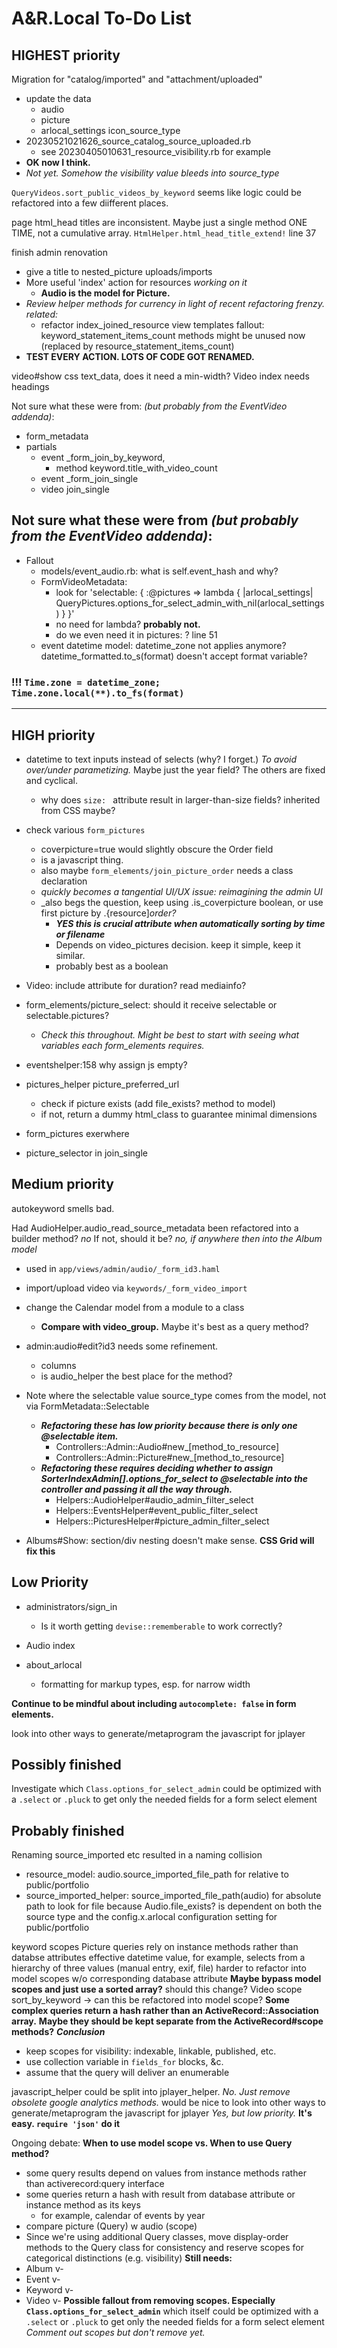# A&R.Local To-Do List



## HIGHEST priority

Migration for "catalog/imported" and "attachment/uploaded"
  - update the data
    - audio
    - picture
    - arlocal_settings icon_source_type
  - 20230521021626_source_catalog_source_uploaded.rb
    - see 20230405010631_resource_visibility.rb for example
  - **OK now I think.**
  - *Not yet. Somehow the visibility value bleeds into source_type*

`QueryVideos.sort_public_videos_by_keyword` seems like logic could be refactored into a few diifferent places.

page html_head titles are inconsistent. Maybe just a single method ONE TIME, not a cumulative array.
`HtmlHelper.html_head_title_extend!` line 37

finish admin renovation
  - give a title to nested_picture uploads/imports
  - More useful 'index' action for resources *working on it*
    - **Audio is the model for Picture.**
  - *Review helper methods for currency in light of recent refactoring frenzy.*
    *related:*
      - refactor index_joined_resource view templates
        fallout: keyword_statement_items_count methods might be unused now
        (replaced by resource_statement_items_count)
  - **TEST EVERY ACTION. LOTS OF CODE GOT RENAMED.**

video#show css
  text_data, does it need a min-width?
Video index needs headings

Not sure what these were from: _(but probably from the EventVideo addenda)_:
  + form_metadata
  + partials
    + event _form_join_by_keyword,
      + method keyword.title_with_video_count
    + event _form_join_single
    + video join_single


Not sure what these were from _(but probably from the EventVideo addenda)_:
---
  - Fallout
    - models/event_audio.rb: what is self.event_hash and why?
    - FormVideoMetadata:
      - look for 'selectable: { :@pictures => lambda { |arlocal_settings| QueryPictures.options_for_select_admin_with_nil(arlocal_settings) } }'
      - no need for lambda? **probably not.**
      - do we even need it in pictures: ?  line 51
    - event datetime
      model: datetime_zone not applies anymore?
             datetime_formatted.to_s(format) doesn't accept format variable?
###     !!! `Time.zone = datetime_zone; Time.zone.local(**).to_fs(format)`
---



## HIGH priority

- datetime to text inputs instead of selects (why? I forget.) _To avoid over/under parametizing._ Maybe just the year field? The others are fixed and cyclical.
  - why does `size: ` attribute result in larger-than-size fields? inherited from CSS maybe?


- check various `form_pictures`
  - coverpicture=true would slightly obscure the Order field
  - is a javascript thing.
  - also maybe `form_elements/join_picture_order` needs a class declaration
  - _quickly becomes a tangential UI/UX issue: reimagining the admin UI_
  - _also begs the question, keep using .is_coverpicture boolean, or use first picture by .{resource]_order?_
    - ***YES this is crucial attribute when automatically sorting by time or filename***
    - Depends on video_pictures decision. keep it simple, keep it similar.
    - probably best as a boolean

- Video: include attribute for duration? read mediainfo?

- form_elements/picture_select: should it receive selectable or selectable.pictures?
  - _Check this throughout. Might be best to start with seeing what variables each form_elements requires._

- eventshelper:158 why assign js empty?

- pictures_helper picture_preferred_url
  - check if picture exists (add file_exists? method to model)
  - if not, return a dummy html_class to guarantee minimal dimensions
- form_pictures exerwhere
- picture_selector in join_single



## Medium priority

autokeyword smells bad.

Had AudioHelper.audio_read_source_metadata been refactored into a builder method? *no* If not, should it be? *no, if anywhere then into the Album model*
  - used in `app/views/admin/audio/_form_id3.haml`

- import/upload video via `keywords/_form_video_import`

- change the Calendar model from a module to a class
  - **Compare with video_group.** Maybe it's best as a query method?

- admin:audio#edit?id3 needs some refinement.
  - columns
  - is audio_helper the best place for the method?

+ Note where the selectable value source_type comes from the model, not via FormMetadata::Selectable
  - ***Refactoring these has low priority because there is only one @selectable item.***
    - Controllers::Admin::Audio#new_[method_to_resource]
    - Controllers::Admin::Picture#new_[method_to_resource]
  - ***Refactoring these requires deciding whether to assign SorterIndexAdmin[].options_for_select to @selectable into the controller and passing it all the way through.***
    - Helpers::AudioHelper#audio_admin_filter_select
    - Helpers::EventsHelper#event_public_filter_select
    - Helpers::PicturesHelper#picture_admin_filter_select

+ Albums#Show: section/div nesting doesn't make sense. **CSS Grid will fix this**



## Low Priority

- administrators/sign_in
  - Is it worth getting `devise::rememberable` to work correctly?

- Audio index

- about_arlocal
  - formatting for markup types, esp. for narrow width

**Continue to be mindful about including `autocomplete: false` in form elements.**

look into other ways to generate/metaprogram the javascript for jplayer



## Possibly finished

Investigate which `Class.options_for_select_admin` could be optimized with a `.select` or `.pluck` to get only the needed fields for a form select element



## Probably finished

Renaming source_imported etc resulted in a naming collision
  - resource_model: audio.source_imported_file_path for relative to public/portfolio
  - source_imported_helper: source_imported_file_path(audio) for absolute path to look for file
because Audio.file_exists? is dependent on both the source type and the config.x.arlocal configuration setting for public/portfolio

keyword scopes
Picture queries rely on instance methods rather than databse attributes
    effective datetime value, for example, selects from a hierarchy of three values (manual entry, exif, file)
  harder to refactor into model scopes w/o corresponding database attribute
    **Maybe bypass model scopes and just use a sorted array?**
  should this change?
Video scope
  sort_by_keyword -> can this be refactored into model scope?
**Some complex queries return a hash rather than an ActiveRecord::Association array.**
**Maybe they should be kept separate from the ActiveRecord#scope methods?**
***Conclusion***
  - keep scopes for visibility: indexable, linkable, published, etc.
  - use collection variable in `fields_for` blocks, &c.
  - assume that the query will deliver an enumerable

javascript_helper could be split into jplayer_helper. *No. Just remove obsolete google analytics methods.*
would be nice to look into other ways to generate/metaprogram the javascript for jplayer *Yes, but low priority.* **It's easy. `require 'json'` do it**

Ongoing debate:
**When to use model scope vs. When to use Query method?**
  - some query results depend on values from instance methods rather than activerecord:query interface
  - some queries return a hash with result from database attribute or instance method as its keys
    - for example, calendar of events by year
  - compare picture (Query) w audio (scope)
  - Since we're using additional Query classes, move display-order methods to the Query class for consistency
    and reserve scopes for categorical distinctions (e.g. visibility)
**Still needs:**
  - Album v-
  - Event v-
  - Keyword v-
  - Video v-
**Possible fallout from removing scopes. Especially `Class.options_for_select_admin`**
  which itself could be optimized with a `.select` or `.pluck` to get only the needed fields for a form select element
*Comment out scopes but don't remove yet.*

